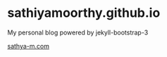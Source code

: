 sathiyamoorthy.github.io
====

My personal blog powered by jekyll-bootstrap-3

[sathya-m.com](http://sathya-m.com)
